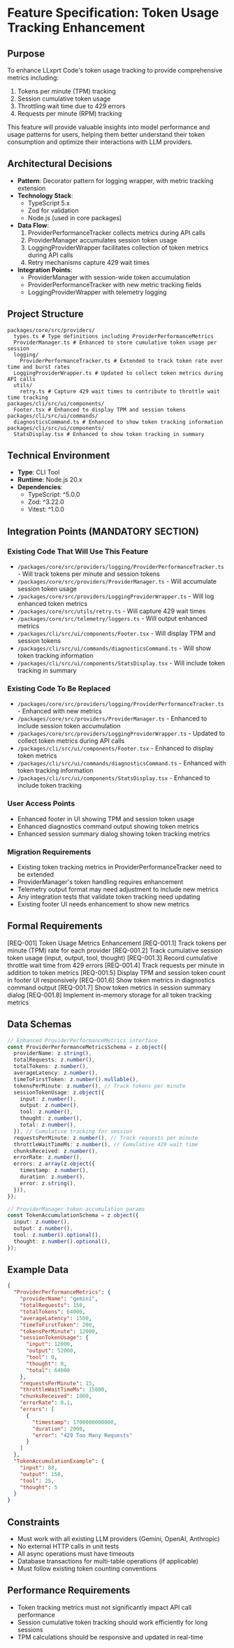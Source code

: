 # Feature Specification: Token Usage Tracking Enhancement

## Purpose

To enhance LLxprt Code's token usage tracking to provide comprehensive metrics including:
1. Tokens per minute (TPM) tracking
2. Session cumulative token usage
3. Throttling wait time due to 429 errors
4. Requests per minute (RPM) tracking

This feature will provide valuable insights into model performance and usage patterns for users, helping them better understand their token consumption and optimize their interactions with LLM providers.

## Architectural Decisions

- **Pattern**: Decorator pattern for logging wrapper, with metric tracking extension
- **Technology Stack**: 
  - TypeScript 5.x
  - Zod for validation
  - Node.js (used in core packages)
- **Data Flow**: 
  1. ProviderPerformanceTracker collects metrics during API calls
  2. ProviderManager accumulates session token usage
  3. LoggingProviderWrapper facilitates collection of token metrics during API calls
  4. Retry mechanisms capture 429 wait times
- **Integration Points**: 
  - ProviderManager with session-wide token accumulation
  - ProviderPerformanceTracker with new metric tracking fields
  - LoggingProviderWrapper with telemetry logging

## Project Structure

```
packages/core/src/providers/
  types.ts # Type definitions including ProviderPerformanceMetrics
  ProviderManager.ts # Enhanced to store cumulative token usage per session
  logging/
    ProviderPerformanceTracker.ts # Extended to track token rate over time and burst rates
  LoggingProviderWrapper.ts # Updated to collect token metrics during API calls
  utils/
    retry.ts # Capture 429 wait times to contribute to throttle wait time tracking
packages/cli/src/ui/components/
  Footer.tsx # Enhanced to display TPM and session tokens
packages/cli/src/ui/commands/
  diagnosticsCommand.ts # Enhanced to show token tracking information
packages/cli/src/ui/components/
  StatsDisplay.tsx # Enhanced to show token tracking in summary
```

## Technical Environment

- **Type**: CLI Tool
- **Runtime**: Node.js 20.x
- **Dependencies**: 
  - TypeScript: ^5.0.0
  - Zod: ^3.22.0
  - Vitest: ^1.0.0

## Integration Points (MANDATORY SECTION)

### Existing Code That Will Use This Feature

- `/packages/core/src/providers/logging/ProviderPerformanceTracker.ts` - Will track tokens per minute and session tokens
- `/packages/core/src/providers/ProviderManager.ts` - Will accumulate session token usage
- `/packages/core/src/providers/LoggingProviderWrapper.ts` - Will log enhanced token metrics
- `/packages/core/src/utils/retry.ts` - Will capture 429 wait times
- `/packages/core/src/telemetry/loggers.ts` - Will output enhanced metrics
- `/packages/cli/src/ui/components/Footer.tsx` - Will display TPM and session tokens
- `/packages/cli/src/ui/commands/diagnosticsCommand.ts` - Will show token tracking information
- `/packages/cli/src/ui/components/StatsDisplay.tsx` - Will include token tracking in summary

### Existing Code To Be Replaced

- `/packages/core/src/providers/logging/ProviderPerformanceTracker.ts` - Enhanced with new metrics
- `/packages/core/src/providers/ProviderManager.ts` - Enhanced to include session token accumulation
- `/packages/core/src/providers/LoggingProviderWrapper.ts` - Updated to collect token metrics during API calls
- `/packages/cli/src/ui/components/Footer.tsx` - Enhanced to display token metrics
- `/packages/cli/src/ui/commands/diagnosticsCommand.ts` - Enhanced with token tracking information
- `/packages/cli/src/ui/components/StatsDisplay.tsx` - Enhanced to include token tracking

### User Access Points

- Enhanced footer in UI showing TPM and session token usage
- Enhanced diagnostics command output showing token metrics
- Enhanced session summary dialog showing token tracking metrics

### Migration Requirements

- Existing token tracking metrics in ProviderPerformanceTracker need to be extended
- ProviderManager's token handling requires enhancement
- Telemetry output format may need adjustment to include new metrics
- Any integration tests that validate token tracking need updating
- Existing footer UI needs enhancement to show new metrics

## Formal Requirements

[REQ-001] Token Usage Metrics Enhancement
  [REQ-001.1] Track tokens per minute (TPM) rate for each provider
  [REQ-001.2] Track cumulative session token usage (input, output, tool, thought)
  [REQ-001.3] Record cumulative throttle wait time from 429 errors
  [REQ-001.4] Track requests per minute in addition to token metrics
  [REQ-001.5] Display TPM and session token count in footer UI responsively
  [REQ-001.6] Show token metrics in diagnostics command output
  [REQ-001.7] Show token metrics in session summary dialog
  [REQ-001.8] Implement in-memory storage for all token tracking metrics

## Data Schemas

```typescript
// Enhanced ProviderPerformanceMetrics interface
const ProviderPerformanceMetricsSchema = z.object({
  providerName: z.string(),
  totalRequests: z.number(),
  totalTokens: z.number(),
  averageLatency: z.number(),
  timeToFirstToken: z.number().nullable(),
  tokensPerMinute: z.number(), // Track tokens per minute
  sessionTokenUsage: z.object({
    input: z.number(),
    output: z.number(),
    tool: z.number(),
    thought: z.number(),
    total: z.number(),
  }), // Cumulative tracking for session
  requestsPerMinute: z.number(), // Track requests per minute
  throttleWaitTimeMs: z.number(), // Cumulative 429 wait time
  chunksReceived: z.number(),
  errorRate: z.number(),
  errors: z.array(z.object({
    timestamp: z.number(),
    duration: z.number(),
    error: z.string(),
  })),
});

// ProviderManager token accumulation params
const TokenAccumulationSchema = z.object({
  input: z.number(),
  output: z.number(),
  tool: z.number().optional(),
  thought: z.number().optional(),
});
```

## Example Data

```json
{
  "ProviderPerformanceMetrics": {
    "providerName": "gemini",
    "totalRequests": 150,
    "totalTokens": 64000,
    "averageLatency": 1500,
    "timeToFirstToken": 200,
    "tokensPerMinute": 12000,
    "sessionTokenUsage": {
      "input": 12000,
      "output": 52000,
      "tool": 0,
      "thought": 0,
      "total": 64000
    },
    "requestsPerMinute": 15,
    "throttleWaitTimeMs": 15000,
    "chunksReceived": 1000,
    "errorRate": 0.1,
    "errors": [
      {
        "timestamp": 1700000000000,
        "duration": 2000,
        "error": "429 Too Many Requests"
      }
    ]
  },
  "TokenAccumulationExample": {
    "input": 80,
    "output": 150,
    "tool": 25,
    "thought": 5
  }
}
```

## Constraints

- Must work with all existing LLM providers (Gemini, OpenAI, Anthropic)
- No external HTTP calls in unit tests
- All async operations must have timeouts
- Database transactions for multi-table operations (if applicable)
- Must follow existing token counting conventions

## Performance Requirements

- Token tracking metrics must not significantly impact API call performance
- Session cumulative token tracking should work efficiently for long sessions
- TPM calculations should be responsive and updated in real-time